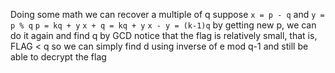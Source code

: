 Doing some math we can recover a multiple of q
suppose `x = p - q` and `y = p % q`
`p = kq + y`
`x + q = kq + y`
`x - y = (k-1)q`
by getting new p, we can do it again and find q by GCD
notice that the flag is relatively small, that is, FLAG < q
so we can simply find d using inverse of e mod q-1 and still be able to decrypt the flag